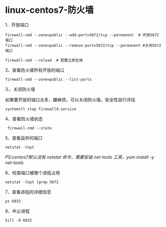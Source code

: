 # linux-centos7-防火墙

1、开放端口

```
firewall-cmd --zone=public --add-port=5672/tcp --permanent  # 开放5672端口
firewall-cmd --zone=public --remove-port=5672/tcp --permanent #关闭5672端口

firewall-cmd --reload  # 配置立即生效
```

2、查看防火墙所有开放的端口

```
firewall-cmd --zone=public --list-ports
```

3.、关闭防火墙

如果要开放的端口太多，嫌麻烦，可以关闭防火墙，安全性自行评估

```
systemctl stop firewalld.service
```

4、查看防火墙状态

```
 firewall-cmd --state
```

5、查看监听的端口

```
netstat -lnpt
```

_PS:centos7默认没有 netstat 命令，需要安装 net-tools 工具，yum install -y net-tools_

6、检查端口被哪个进程占用

```
netstat -lnpt |grep 5672
```

7、查看进程的详细信息

```
ps 6832
```

8、中止进程

```
kill -9 6832
```

